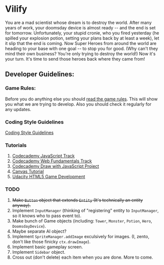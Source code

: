 Vilify
======

You are a mad scientist whose dream is to destroy the world. After many years of work, your doomsday device is almost ready -- and the end is set for tomorrow. Unfortunately, your stupid cronie, who you fired yesterday (he spilled your explosion potion, setting your plans back by at least a week), let it slip that the end is coming. Now Super Heroes from around the world are heading to your base with one goal -- to stop you for good. (Why can't they mind their own business? You're only trying to destroy the world!) Now it's your turn. It's time to send those heroes back where they came from!

## Developer Guidelines:

### Game Rules:
Before you do anything else you should [read the game rules](https://github.com/Logi0/vilify/wiki/Game-Rules). This will show you what we are trying to develop. Also you should check it regularly for any updates.

### Coding Style Guidelines
[Coding Style Guidelines](https://github.com/HTML5-Games/vilify/wiki/Coding-Style-Guidelines)

### Tutorials
1. [Codecademy JavaScript Track](http://www.codecademy.com/tracks/javascript)
2. [Codecademy Web Fundamentals Track](http://www.codecademy.com/tracks/web)
3. [Codecademy Draw with JavaScript Project](http://www.codecademy.com/courses/web-beginner-en-SWM11/0?curriculum_id=50b91eda28c2fb212300039e#!/exercises/0)
4. [Canvas Tutorial](https://developer.mozilla.org/en-US/docs/HTML/Canvas/Tutorial?redirectlocale=en-US&redirectslug=Canvas_tutorial)
5. [Udacity HTML5 Game Development](https://www.udacity.com/course/cs255)

### TODO
1. ~~Make `Button` object that extends `Entity` (It's technically an entity anyway).~~
2. Implement `InputManager` (thinking of "registering" entity to `InputManager`, so it knows who to pass event to).
3. Make bunch of Game objects (including: `Tower`, `Monster`, `Potion`, `Hero`, `DoomsdayDevice`).
4. Maybe separate AI object?
5. Implement `SpriteManager.addImage` exculsively for images. (I, zento, don't like those finicky `ctx.drawImage`).
6. Implement basic gameplay screen.
7. Implement `Sidebar` object.
7. Cross out (don't delete) each item when you are done. More to come.
